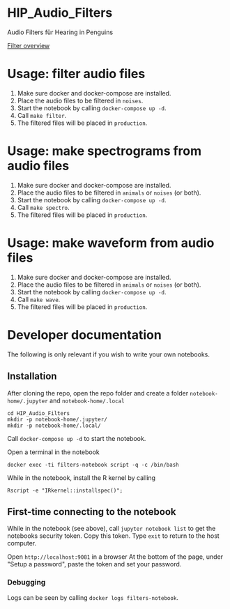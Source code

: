 # HIP_Audio_Filters
Audio Filters für Hearing in Penguins

[Filter overview](https://github.com/MfN-Berlin/HIP_Audio_Filters/wiki/Filters)


# Usage: filter audio files
1. Make sure docker and docker-compose are installed.
2. Place the audio files to be filtered in `noises`.
3. Start the notebook by calling `docker-compose up -d`.
4. Call `make filter`.
5. The filtered files will be placed in `production`.

# Usage: make spectrograms from audio files
1. Make sure docker and docker-compose are installed.
2. Place the audio files to be filtered in `animals` or `noises` (or both).
3. Start the notebook by calling `docker-compose up -d`.
4. Call `make spectro`.
5. The filtered files will be placed in `production`.

# Usage: make waveform from audio files
1. Make sure docker and docker-compose are installed.
2. Place the audio files to be filtered in `animals` or `noises` (or both).
3. Start the notebook by calling `docker-compose up -d`.
4. Call `make wave`.
5. The filtered files will be placed in `production`.

# Developer documentation
The following is only relevant if you wish to write your own notebooks.

## Installation
After cloning the repo, open the repo folder and
create a folder `notebook-home/.jupyter` and `notebook-home/.local`

```
cd HIP_Audio_Filters
mkdir -p notebook-home/.jupyter/
mkdir -p notebook-home/.local/
```

Call `docker-compose up -d` to start the notebook.

Open a terminal in the notebook

```
docker exec -ti filters-notebook script -q -c /bin/bash
```

While in the notebook, install the R kernel by calling

```
Rscript -e "IRkernel::installspec()";
```

## First-time connecting to the notebook
While in the notebook (see above), call `jupyter notebook list` to get the notebooks security token. Copy this token.
Type `exit` to return to the host computer.

Open `http://localhost:9081` in a browser
At the bottom of the page, under "Setup a password", paste the token and set your password.

### Debugging
Logs can be seen by calling `docker logs filters-notebook`.


